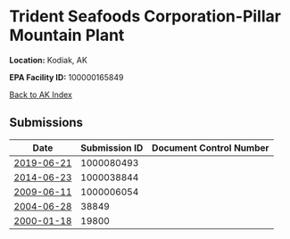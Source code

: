 # Trident Seafoods Corporation-Pillar Mountain Plant

**Location:** Kodiak, AK

**EPA Facility ID:** 100000165849

[Back to AK Index](../../index.md)

## Submissions

| Date | Submission ID | Document Control Number |
|------|--------------|-------------------------|
| [2019-06-21](submissions/1000080493.md) | 1000080493 |  |
| [2014-06-23](submissions/1000038844.md) | 1000038844 |  |
| [2009-06-11](submissions/1000006054.md) | 1000006054 |  |
| [2004-06-28](submissions/38849.md) | 38849 |  |
| [2000-01-18](submissions/19800.md) | 19800 |  |
